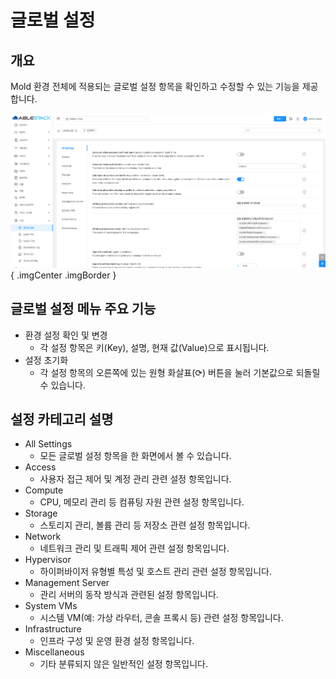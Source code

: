 
# 글로벌 설정

## 개요
Mold 환경 전체에 적용되는 글로벌 설정 항목을 확인하고 수정할 수 있는 기능을 제공합니다.

![글로벌 설정](../../assets/images/admin-guide/mold/configration/global-settings/mold-admin-guide-configration-global-settings-1-1.png){ .imgCenter .imgBorder }

## 글로벌 설정 메뉴 주요 기능
* 환경 설정 확인 및 변경
    * 각 설정 항목은 키(Key), 설명, 현재 값(Value)으로 표시됩니다.
* 설정 초기화
    * 각 설정 항목의 오른쪽에 있는 원형 화살표(⟳) 버튼을 눌러 기본값으로 되돌릴 수 있습니다.

## 설정 카테고리 설명

* All Settings
    * 모든 글로벌 설정 항목을 한 화면에서 볼 수 있습니다.
* Access
    * 사용자 접근 제어 및 계정 관리 관련 설정 항목입니다.
* Compute
    * CPU, 메모리 관리 등 컴퓨팅 자원 관련 설정 항목입니다.
* Storage
    * 스토리지 관리, 볼륨 관리 등 저장소 관련 설정 항목입니다.
* Network
    * 네트워크 관리 및 트래픽 제어 관련 설정 항목입니다.
* Hypervisor
    * 하이퍼바이저 유형별 특성 및 호스트 관리 관련 설정 항목입니다.
* Management Server
    * 관리 서버의 동작 방식과 관련된 설정 항목입니다.
* System VMs
    * 시스템 VM(예: 가상 라우터, 콘솔 프록시 등) 관련 설정 항목입니다.
* Infrastructure
    * 인프라 구성 및 운영 환경 설정 항목입니다.
* Miscellaneous
    * 기타 분류되지 않은 일반적인 설정 항목입니다.